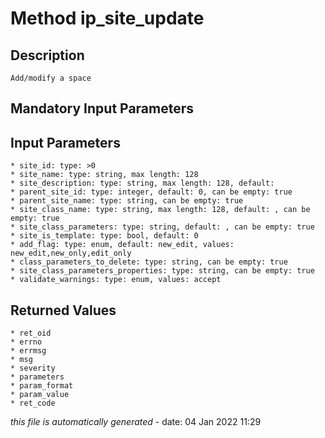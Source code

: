 # Method ip_site_update

## Description
	Add/modify a space

## Mandatory Input Parameters

## Input Parameters
	* site_id: type: >0
	* site_name: type: string, max length: 128
	* site_description: type: string, max length: 128, default: 
	* parent_site_id: type: integer, default: 0, can be empty: true
	* parent_site_name: type: string, can be empty: true
	* site_class_name: type: string, max length: 128, default: , can be empty: true
	* site_class_parameters: type: string, default: , can be empty: true
	* site_is_template: type: bool, default: 0
	* add_flag: type: enum, default: new_edit, values: new_edit,new_only,edit_only
	* class_parameters_to_delete: type: string, can be empty: true
	* site_class_parameters_properties: type: string, can be empty: true
	* validate_warnings: type: enum, values: accept

## Returned Values
	* ret_oid
	* errno
	* errmsg
	* msg
	* severity
	* parameters
	* param_format
	* param_value
	* ret_code


*this file is automatically generated* - date: 04 Jan 2022 11:29